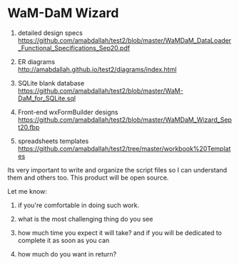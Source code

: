 # WaM-DaM Wizard 

1. detailed design specs 
https://github.com/amabdallah/test2/blob/master/WaMDaM_DataLoader_Functional_Specifications_Sep20.pdf

2. ER diagrams  
http://amabdallah.github.io/test2/diagrams/index.html

3. SQLite blank database 
https://github.com/amabdallah/test2/blob/master/WaM-DaM_for_SQLite.sql

4. Front-end wxFormBuilder designs 
https://github.com/amabdallah/test2/blob/master/WaMDaM_Wizard_Sept20.fbp

5. spreadsheets templates 
https://github.com/amabdallah/test2/tree/master/workbook%20Templates


Its very important to write and organize the script files so I can understand them and others too. This product will be open source. 


Let me know:   

1. if you're comfortable in doing such work.   

2. what is the most challenging thing do you see   

3. how much time you expect it will take? and if you will be dedicated to complete it as soon as you can  

4. how much do you want in return?  
